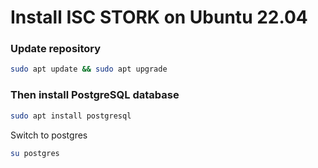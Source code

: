 # Install ISC STORK on Ubuntu 22.04

### Update repository

```bash
sudo apt update && sudo apt upgrade
```

### Then install PostgreSQL database

```bash
sudo apt install postgresql
```

Switch to postgres

```bash
su postgres
```
